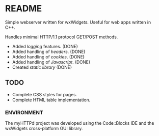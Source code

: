 README
======

Simple webserver written for wxWidgets. Useful for web apps written in C++.

Handles minimal HTTP/1.1 protocol GET/POST methods.

* Added *logging* features.       (DONE)
* Added handling of *headers*.    (DONE)
* Added handling of *cookies*.    (DONE)
* Added handling of *Javascript*. (DONE)
* Created *static library*        (DONE)

TODO
----

* Complete CSS styles for pages.
* Complete HTML table implementation.

### ENVIRONMENT

The myHTTPd project was developed using the Code::Blocks IDE and the wxWidgets
cross-platform GUI library.

